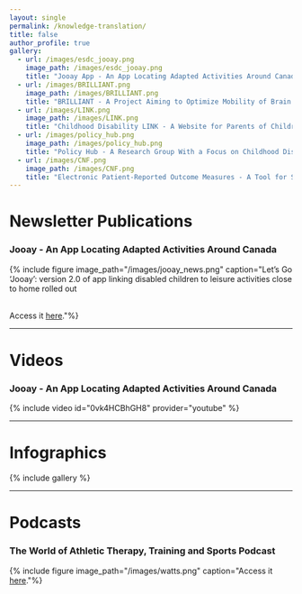 ```yaml
---
layout: single
permalink: /knowledge-translation/
title: false
author_profile: true
gallery:
  - url: /images/esdc_jooay.png
    image_path: /images/esdc_jooay.png
    title: "Jooay App - An App Locating Adapted Activities Around Canada"
  - url: /images/BRILLIANT.png
    image_path: /images/BRILLIANT.png
    title: "BRILLIANT - A Project Aiming to Optimize Mobility of Brain Injury Patients"
  - url: /images/LINK.png
    image_path: /images/LINK.png
    title: "Childhood Disability LINK - A Website for Parents of Children With Disabilities"
  - url: /images/policy_hub.png
    image_path: /images/policy_hub.png
    title: "Policy Hub - A Research Group With a Focus on Childhood Disability Policy"
  - url: /images/CNF.png
    image_path: /images/CNF.png
    title: "Electronic Patient-Reported Outcome Measures - A Tool for Spinal Cord Injury Patients"
---
```


# Newsletter Publications

### Jooay - An App Locating Adapted Activities Around Canada
{% include figure image_path="/images/jooay_news.png" caption="Let’s Go ‘Jooay’: version 2.0 of app linking disabled children to leisure activities close to home rolled out<br/><br/>

Access it [here](https://publications.mcgill.ca/medenews/2018/11/16/lets-go-jooay-version-2-0-of-app-linking-disabled-children-to-leisure-activities-close-to-home-rolled-out/)."%}

------

# Videos

### Jooay - An App Locating Adapted Activities Around Canada<br/>
{% include video id="0vk4HCBhGH8" provider="youtube" %}

------

# Infographics

{% include gallery %}

------

# Podcasts

### The World of Athletic Therapy, Training and Sports Podcast
{% include figure image_path="/images/watts.png" caption="Access it [here](https://www.facebook.com/thewattspodcast/)."%}